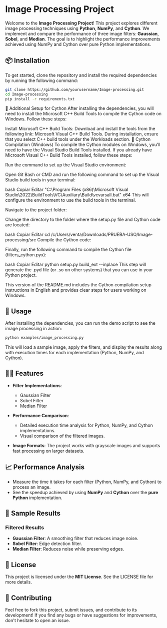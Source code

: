 # Image Processing Project

Welcome to the **Image Processing Project**! This project explores different image processing techniques using **Python**, **NumPy**, and **Cython**. We implement and compare the performance of three image filters: **Gaussian**, **Sobel**, and **Median**. The goal is to highlight the performance improvements achieved using NumPy and Cython over pure Python implementations.

## 📦 Installation

To get started, clone the repository and install the required dependencies by running the following command:

```bash
git clone https://github.com/yourusername/Image-processing.git
cd Image-processing
pip install -r requirements.txt
```

🔧 Additional Setup for Cython
After installing the dependencies, you will need to install the Microsoft C++ Build Tools to compile the Cython code on Windows. Follow these steps:

Install Microsoft C++ Build Tools:
Download and install the tools from the following link: Microsoft Visual C++ Build Tools.
During installation, ensure that you select C++ build tools under the Workloads section.
🚨 Cython Compilation (Windows)
To compile the Cython modules on Windows, you'll need to have the Visual Studio Build Tools installed. If you already have Microsoft Visual C++ Build Tools installed, follow these steps:

Run the command to set up the Visual Studio environment:

Open Git Bash or CMD and run the following command to set up the Visual Studio build tools in your terminal:

bash
Copiar
Editar
"C:\Program Files (x86)\Microsoft Visual Studio\2022\BuildTools\VC\Auxiliary\Build\vcvarsall.bat" x64
This will configure the environment to use the build tools in the terminal.

Navigate to the project folder:

Change the directory to the folder where the setup.py file and Cython code are located:

bash
Copiar
Editar
cd /c/Users/venta/Downloads/PRUEBA-USO/Image-processing/src
Compile the Cython code:

Finally, run the following command to compile the Cython file (filters_cython.pyx):

bash
Copiar
Editar
python setup.py build_ext --inplace
This step will generate the .pyd file (or .so on other systems) that you can use in your Python project.

This version of the README.md includes the Cython compilation setup instructions in English and provides clear steps for users working on Windows.
## 🚀 Usage

After installing the dependencies, you can run the demo script to see the image processing in action:

```bash
python examples/image_processing.py
```

This will load a sample image, apply the filters, and display the results along with execution times for each implementation (Python, NumPy, and Cython).

## 🧑‍💻 Features

* **Filter Implementations**:
   * Gaussian Filter
   * Sobel Filter
   * Median Filter

* **Performance Comparison**:
   * Detailed execution time analysis for Python, NumPy, and Cython implementations.
   * Visual comparison of the filtered images.

* **Image Formats**: The project works with grayscale images and supports fast processing on larger datasets.

## 📈 Performance Analysis

* Measure the time it takes for each filter (Python, NumPy, and Cython) to process an image.
* See the speedup achieved by using **NumPy** and **Cython** over the **pure Python** implementation.

## 📸 Sample Results

### Filtered Results
* **Gaussian Filter**: A smoothing filter that reduces image noise.
* **Sobel Filter**: Edge detection filter.
* **Median Filter**: Reduces noise while preserving edges.

## 📝 License

This project is licensed under the **MIT License**. See the LICENSE file for more details.

## 🤝 Contributing

Feel free to fork this project, submit issues, and contribute to its development! If you find any bugs or have suggestions for improvements, don't hesitate to open an issue.
